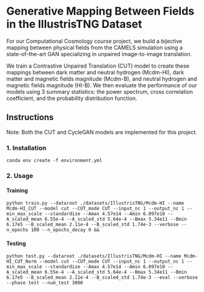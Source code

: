 # Generative Mapping Between Fields in the IllustrisTNG Dataset

For our Computational Cosmology course project, we build a bijective mapping between physical fields from the CAMELS simulation using a state-of-the-art GAN specializing in unpaired image-to-image translation.

We train a Contrastive Unpaired Translation (CUT) model to create these mappings between dark matter and neutral hydrogen (Mcdm-HI), dark matter and magnetic fields magnitude (Mcdm-B), and neutral hydrogen and magnetic fields magnitude (HI-B). We then evaluate the performance of our models using 3 summary statistics: the power spectrum, cross correlation coefficient, and the probability distribution function.

## Instructions
Note: Both the CUT and CycleGAN models are implemented for this project.
### 1. Installation
``` conda env create -f environment.yml ```

### 2. Usage
#### Training
``` python train.py --dataroot ./datasets/IllustrisTNG/Mcdm-HI --name Mcdm-HI_CUT --model cut --CUT_mode CUT --input_nc 1 --output_nc 1 --min_max_scale --standardize --Amax 4.57e14 --Amin 6.097e10 --A_scaled_mean 6.55e-4 --A_scaled_std 5.64e-4 --Bmax 5.34e11 --Bmin 6.17e5 --B_scaled_mean 2.11e-4 --B_scaled_std 1.74e-3 --verbose --n_epochs 100 --n_epochs_decay 0 && ```

#### Testing
``` python test.py --dataroot ./datasets/IllustrisTNG/Mcdm-HI --name Mcdm-HI_CUT_Norm --model cut --CUT_mode CUT --input_nc 1 --output_nc 1 --min_max_scale --standardize --Amax 4.57e14 --Amin 6.097e10 --A_scaled_mean 6.55e-4 --A_scaled_std 5.64e-4 --Bmax 5.34e11 --Bmin 6.17e5 --B_scaled_mean 2.11e-4 --B_scaled_std 1.74e-3 --eval --verbose --phase test --num_test 3000 ```
